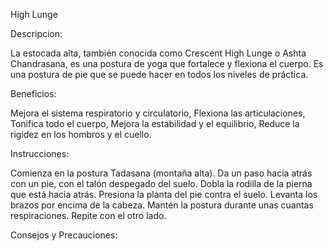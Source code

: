 High Lunge


Descripcion:

La estocada alta, también conocida como Crescent High Lunge o Ashta Chandrasana,
es una postura de yoga que fortalece y flexiona el cuerpo. Es una postura de pie
que se puede hacer en todos los niveles de práctica. 


Beneficios: 

Mejora el sistema respiratorio y circulatorio, Flexiona las articulaciones, 
Tonifica todo el cuerpo, Mejora la estabilidad y el equilibrio, Reduce la rigidez en los hombros y el cuello. 


Instrucciones: 


Comienza en la postura Tadasana (montaña alta).
Da un paso hacia atrás con un pie, con el talón despegado del suelo.
Dobla la rodilla de la pierna que está hacia atrás.
Presiona la planta del pie contra el suelo.
Levanta los brazos por encima de la cabeza.
Mantén la postura durante unas cuantas respiraciones.
Repite con el otro lado.


Consejos y Precauciones:

